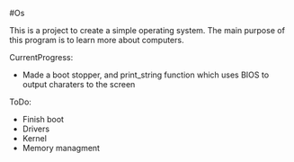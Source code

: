 #Os

This is a project to create a simple operating system. The main purpose of this program is to learn more about computers.

CurrentProgress:
* Made a boot stopper, and print_string function which uses BIOS to output charaters to the screen

ToDo:
* Finish boot
* Drivers
* Kernel
* Memory managment